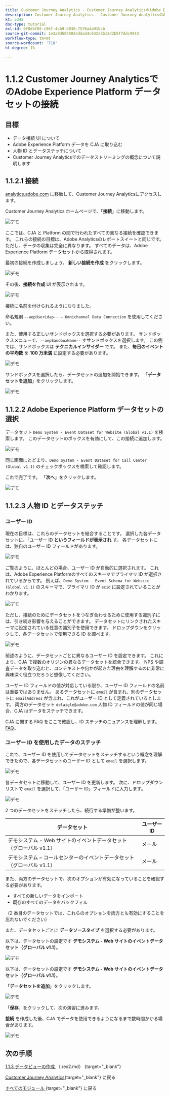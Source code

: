 ```yaml
---
title: Customer Journey Analytics - Customer Journey AnalyticsのAdobe Experience Platform データセットの接続
description: Customer Journey Analytics - Customer Journey AnalyticsのAdobe Experience Platform データセットの接続
kt: 5342
doc-type: tutorial
exl-id: 0f8dbf05-c96f-4cb9-b038-7576a4a91bcb
source-git-commit: 1e3a8d585503eddad4c642a3b13d2b5f7ddc9943
workflow-type: tm+mt
source-wordcount: '718'
ht-degree: 1%

---
```


# 1.1.2 Customer Journey AnalyticsでのAdobe Experience Platform データセットの接続

## 目標

- データ接続 UI について
- Adobe Experience Platform データを CJA に取り込む
- 人物 ID とデータステッチについて
- Customer Journey Analyticsでのデータストリーミングの概念について説明します

## 1.1.2.1 接続

[analytics.adobe.com](https://analytics.adobe.com) に移動して、Customer Journey Analyticsにアクセスします。

Customer Journey Analytics ホームページで、「**接続**」に移動します。

![ デモ ](./images/cja2.png)

ここでは、CJA と Platform の間で行われたすべての異なる接続を確認できます。 これらの接続の目標は、Adobe Analyticsのレポートスイートと同じです。 ただし、データの収集は完全に異なります。 すべてのデータは、Adobe Experience Platform データセットから取得されます。

最初の接続を作成しましょう。 **新しい接続を作成** をクリックします。

![ デモ ](./images/cja4.png)

その後、**接続を作成** UI が表示されます。

![ デモ ](./images/cja5.png)

接続に名前を付けられるようになりました。

命名規則 `--aepUserLdap-- – Omnichannel Data Connection` を使用してください。

また、使用する正しいサンドボックスを選択する必要があります。 サンドボックスメニューで、`--aepSandboxName--` すサンドボックスを選択します。 この例では、サンドボックスは **テクニカルインサイダー** です。 また、**毎日のイベントの平均数** を **100 万未満** に設定する必要があります。

![ デモ ](./images/cjasb.png)

サンドボックスを選択したら、データセットの追加を開始できます。 「**データセットを追加**」をクリックします。

![ デモ ](./images/cjasb1.png)

## 1.1.2.2 Adobe Experience Platform データセットの選択

データセット `Demo System - Event Dataset for Website (Global v1.1)` を検索します。 このデータセットのボックスを有効にして、この接続に追加します。

![ デモ ](./images/cja7.png)

同じ画面にとどまり、`Demo System - Event Dataset for Call Center (Global v1.1)` のチェックボックスを検索して確認します。

これで完了です。 「**次へ**」をクリックします。

![ デモ ](./images/cja9.png)

## 1.1.2.3 人物 ID とデータステッチ

### ユーザー ID

現在の目標は、これらのデータセットを結合することです。 選択した各データセットに、「ユーザー ID **というフィールドが表示され** す。 各データセットには、独自のユーザー ID フィールドがあります。

![ デモ ](./images/cja11.png)

ご覧のように、ほとんどの場合、ユーザー ID が自動的に選択されます。 これは、Adobe Experience Platformのすべてのスキーマでプライマリ ID が選択されているからです。 例えば、`Demo System - Event Schema for Website (Global v1.1)` のスキーマで、プライマリ ID が `ecid` に設定されていることがわかります。

![ デモ ](./images/cja13.png)

ただし、接続のためにデータセットをつなぎ合わせるために使用する識別子には、引き続き影響を与えることができます。 データセットにリンクされたスキーマに設定されている任意の識別子を使用できます。 ドロップダウンをクリックして、各データセットで使用できる ID を調べます。

![ デモ ](./images/cja14.png)

前述のように、データセットごとに異なるユーザー ID を設定できます。 これにより、CJA で複数のオリジンの異なるデータセットを統合できます。 NPS や調査データを取り込むと、コンテキストや何かが起きた理由を理解するのに非常に興味深く役立つだろうと想像してください。

ユーザー ID フィールドの値が対応している限り、ユーザー ID フィールドの名前は重要ではありません。 あるデータセットに `email` が含まれ、別のデータセットに `emailAddress` が含まれ、これがユーザー ID として定義されているとします。 両方のデータセット `delaigle@adobe.com` 人物 ID フィールドの値が同じ場合、CJA はデータをステッチできます。

CJA に関する FAQ をここで確認し、ID ステッチのニュアンスを理解します。[FAQ](https://experienceleague.adobe.com/docs/analytics-platform/using/cja-overview/cja-faq.html)。

### ユーザー ID を使用したデータのステッチ

これで、ユーザー ID を使用してデータセットをステッチするという概念を理解できたので、各データセットのユーザー ID として `email` を選択します。

![ デモ ](./images/cja15.png)

各データセットに移動して、ユーザー ID を更新します。 次に、ドロップダウンリストで `email` を選択して、「ユーザー ID」フィールドに入力します。

![ デモ ](./images/cja12a.png)

2 つのデータセットをステッチしたら、続行する準備が整います。

| データセット | ユーザー ID |
| ----------------- |-------------| 
| デモシステム - Web サイトのイベントデータセット（グローバル v1.1） | メール |
| デモシステム – コールセンターのイベントデータセット（グローバル v1.1） | メール |

また、両方のデータセットで、次のオプションが有効になっていることを確認する必要があります。

- すべての新しいデータをインポート
- 既存のすべてのデータをバックフィル

（2 番目のデータセットでは、これらのオプションを両方とも有効にすることを忘れないでください）

また、データセットごとに **データソースタイプ** を選択する必要があります。

以下は、データセットの設定です **デモシステム - Web サイトのイベントデータセット（グローバル v1.1）**。

![ デモ ](./images/cja16a.png)

以下は、データセットの設定です **デモシステム - Web サイトのイベントデータセット（グローバル v1.1）**。

「**データセットを追加**」をクリックします。

![ デモ ](./images/cja16.png)

「**保存**」をクリックして、次の演習に進みます。

**接続** を作成した後、CJA でデータを使用できるようになるまで数時間かかる場合があります。

![ デモ ](./images/cja20.png)

## 次の手順

[1.1.3 データビューの作成 ](./ex3.md) （./ex2.md） {target="_blank"}

[Customer Journey Analytics](./customer-journey-analytics-build-a-dashboard.md){target="_blank"} に戻る

[ すべてのモジュール ](./../../../../overview.md){target="_blank"} に戻る

